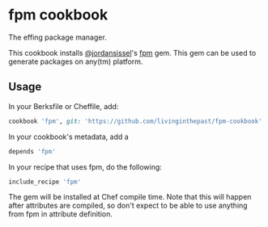 fpm cookbook
============

The effing package manager.

This cookbook installs [@jordansissel](https://github.com/jordansissel/fpm)'s
[fpm](http://rubygems.org/gems/fpm) gem. This gem can be used to
generate packages on any(tm) platform.

## Usage

In your Berksfile or Cheffile, add:

```ruby
cookbook 'fpm', git: 'https://github.com/livinginthepast/fpm-cookbook'
```

In your cookbook's metadata, add a

```ruby
depends 'fpm'
```

In your recipe that uses fpm, do the following:

```ruby
include_recipe 'fpm'
```

The gem will be installed at Chef compile time. Note that this will
happen after attributes are compiled, so don't expect to be able to use
anything from fpm in attribute definition.
